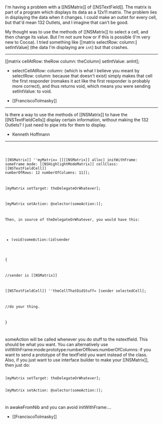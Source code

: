 I'm having a problem with a [[NSMatrix]] of [[NSTextField]]. The matrix is part of a program which displays its data as a 12x11 matrix. The problem lies in displaying the data when it changes. I could make an outlet for every cell, but that'd mean 132 Outlets, and I imagine that can't be good.

My thought was to use the methods of [[NSMatrix]] to select a cell, and then change its value. But I'm not sure how or if this is possible (I'm very new to Cocoa). I tried something like [[matrix selectRow: column:] setIntValue] (the data I'm displaying are <code>int</code>) but that crashes.

----

[[matrix cellAtRow: theRow column: theColumn] setIntValue: anInt];

- selectCellAtRow: column: (which is what I believe you meant by selectRow: column: because that doesn't exist) simply makes that cell the first responder (romakes it act like the first responder is probably more correct), and thus returns void, which means you were sending setIntValue: to void.

- [[FranciscoTolmasky]]

----

Is there a way to use the methods of [[NSMatrix]] to have the [[NSTextFieldCells]] display certain information, without making the 132 Outlets? I just need to pipe ints for them to display.

- Kenneth Hoffmann

----

<code>

[[NSMatrix]] ''myMatrix= [[[[NSMatrix]] alloc] initWithFrame: someFrame mode: [[NSHighlightModeMatrix]] cellClass: [[NSTextFieldCell]] numberOfRows: 12 numberOfColumns: 11]];

[myMatrix setTarget: theDelegateOrWhatever];

[myMatrix setAction: @selector(someAction:)];

Then, in source of theDelegateOrWhatever, you would have this:

- (void)someAction:(id)sender

{

//sender is [[NSMatrix]]

[[NSTextFieldCell]] ''theCellThatDidStuff= [sender selectedCell];

//do your thing.

}

</code>

someAction will be called whenever you do stuff to the nstextfield.  This should be what you want.  You can alternatively use initWithFrame:mode:prototype:numberOfRows:numberOfColumns: if you want to send a prototype of the textField you want instead of the class.  Also, if you just want to use interface builder to make your [[NSMatrix]], then just do:

<code>
[myMatrix setTarget: theDelegateOrWhatever];

[myMatrix setAction: @selector(someAction:)];

</code>

in awakeFromNib and you can avoid initWithFrame:... 

- [[FranciscoTolmasky]]